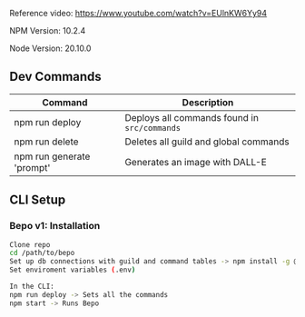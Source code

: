 Reference video: https://www.youtube.com/watch?v=EUlnKW6Yy94

NPM Version: 10.2.4

Node Version: 20.10.0

## Dev Commands

| Command                   | Description                                  |
| ------------------------- | -------------------------------------------- |
| npm run deploy            | Deploys all commands found in `src/commands` |
| npm run delete            | Deletes all guild and global commands        |
| npm run generate 'prompt' | Generates an image with DALL-E               |

## CLI Setup

### Bepo v1: Installation

```sh
Clone repo
cd /path/to/bepo
Set up db connections with guild and command tables -> npm install -g @supabase/cli
Set enviroment variables (.env)

In the CLI:
npm run deploy -> Sets all the commands 
npm start -> Runs Bepo
```

